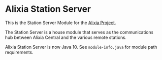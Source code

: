 # Alixia Station Server

This is the Station Server Module for the [Alixia Project](https://github.com/markhull/Alixia).

The Station Server is a house module that serves as the communications hub between Alixia Central and the various remote stations.

Alixia Station Server is now Java 10. See `module-info.java` for module path requirements.
